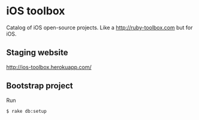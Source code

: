 # iOS toolbox

Catalog of iOS open-source projects. Like a http://ruby-toolbox.com but for iOS.

## Staging website

http://ios-toolbox.herokuapp.com/

## Bootstrap project

Run

```sh
$ rake db:setup
```
